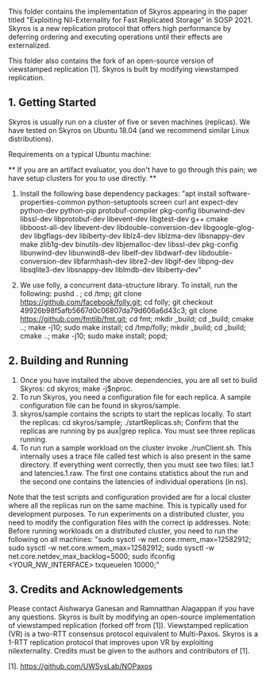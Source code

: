 This folder contains the implementation of Skyros appearing in the paper titled "Exploiting Nil-Externality for Fast Replicated Storage" in SOSP 2021. Skyros is a new replication protocol that offers high performance by deferring ordering and executing operations until their effects are externalized. 

This folder also contains the fork of an open-source version of viewstamped replication [1]. Skyros is built by modifying viewstamped replication.

## 1. Getting Started

Skyros is usually run on a cluster of five or seven machines (replicas). We have tested on Skyros on Ubuntu 18.04 (and we recommend similar Linux distributions). 

Requirements on a typical Ubuntu machine:

** If you are an artifact evaluator, you don't have to go through this pain; we have setup clusters for you to use directly. **

1. Install the following base dependency packages: "apt install software-properties-common python-setuptools screen curl ant expect-dev python-dev python-pip protobuf-compiler pkg-config libunwind-dev libssl-dev libprotobuf-dev libevent-dev libgtest-dev g++ cmake libboost-all-dev libevent-dev libdouble-conversion-dev libgoogle-glog-dev libgflags-dev libiberty-dev liblz4-dev liblzma-dev libsnappy-dev make zlib1g-dev binutils-dev libjemalloc-dev libssl-dev pkg-config libunwind-dev libunwind8-dev libelf-dev libdwarf-dev libdouble-conversion-dev libfarmhash-dev libre2-dev libgif-dev libpng-dev libsqlite3-dev libsnappy-dev liblmdb-dev libiberty-dev"

2. We use folly, a concurrent data-structure library. To install, run the following: pushd . ; cd /tmp; git clone https://github.com/facebook/folly.git; cd folly; git checkout 49926b98f5afb5667d0c06807da79d606a6d43c3; git clone https://github.com/fmtlib/fmt.git; cd fmt; mkdir \_build; cd \_build; cmake ..; make -j10; sudo make install; cd /tmp/folly; mkdir \_build; cd \_build; cmake ..; make -j10; sudo make install; popd;

## 2. Building and Running

1. Once you have installed the above dependencies, you are all set to build Skyros: cd skyros; make -j$nproc. 
2. To run Skyros, you need a configuration file for each replica. A sample configuration file can be found in skyros/sample.
3. skyros/sample contains the scripts to start the replicas locally. To start the replicas: cd skyros/sample; ./startReplicas.sh; Confirm that the replicas are running by ps aux|grep replica. You must see three replicas running.
4. To run run a sample workload on the cluster invoke ./runClient.sh. This internally uses a trace file called test which is also present in the same directory. If everything went correctly, then you must see two files: lat.1 and latencies.1.raw. The first one contains statistics about the run and the second one contains the latencies of individual operations (in ns). 

Note that the test scripts and configuration provided are for a local cluster where all the replicas run on the same machine. This is typically used for development purposes. To run experiments on a distributed cluster, you need to modify the configuration files with the correct ip addresses. Note: Before running workloads on a distributed cluster, you need to run the following on all machines: "sudo sysctl -w net.core.rmem_max=12582912; sudo sysctl -w net.core.wmem_max=12582912; sudo sysctl -w net.core.netdev_max_backlog=5000; sudo ifconfig <YOUR_NW_INTERFACE> txqueuelen 10000;"

## 3. Credits and Acknowledgements

Please contact Aishwarya Ganesan and Ramnatthan Alagappan if you have any questions. Skyros is built by modifying an open-source implementation of viewstamped replication (forked off from [1]). Viewstamped replication (VR) is a two-RTT consensus protocol equivalent to Multi-Paxos. Skyros is a 1-RTT replication protocol that improves upon VR by exploiting nilexternality. Credits must be given to the authors and contributors of [1].

[1]. https://github.com/UWSysLab/NOPaxos
